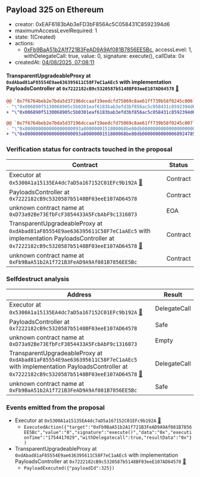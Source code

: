 ## Payload 325 on Ethereum

- creator: 0xEAF6183bAb3eFD3bF856Ac5C058431C8592394d6
- maximumAccessLevelRequired: 1
- state: 1(Created)
- actions:
  - [0xFb9BaA51b2A1f721B3FeAD9A9Af081B7856EE5Bc](https://etherscan.io/tx/0xFb9BaA51b2A1f721B3FeAD9A9Af081B7856EE5Bc), accessLevel: 1, withDelegateCall: true, value: 0, signature: execute(), callData: 0x
- createdAt: [04/08/2025, 07:08:11](https://etherscan.io/tx/0x71132a9b9ac9e90388f1fe5d5324e54e5fa425e4452ed2ce574008ac084047e5)

#### TransparentUpgradeableProxy at `0xdAbad81aF85554E9ae636395611C58F7eC1aAEc5` with implementation PayloadsController at `0x7222182cB9c5320587b5148BF03eeE107AD64578` [:ghost:](https://github.com/bgd-labs/aave-address-book  "GovernanceV3Ethereum.PAYLOADS_CONTROLLER")

```diff
@@ `0x7f6764beb2e7bda5d37196dccaaf19eedcfd75069c8ae61ff739b58f0245c006` raw  @@
- "\"0x006890f5130068905c5b0201eaf6183bab3efd3bf856ac5c058431c8592394d6\""
+ "\"0x006890f5130068905c5b0301eaf6183bab3efd3bf856ac5c058431c8592394d6\""

@@ `0x7f6764beb2e7bda5d37196dccaaf19eedcfd75069c8ae61ff739b58f0245c007` raw  @@
- "\"0x000000000000000000093a8000000151800068be80db00000000000000000000\""
+ "\"0x000000000000000000093a8000000151800068be80db00000000000068924785\""

```
### Verification status for contracts touched in the proposal

| Contract | Status |
|---------|------------|
| Executor at `0x5300A1a15135EA4dc7aD5a167152C01EFc9b192A` [:ghost:](https://github.com/bgd-labs/aave-address-book  "AaveV2Ethereum.POOL_ADMIN") | Contract |
| PayloadsController at `0x7222182cB9c5320587b5148BF03eeE107AD64578` | Contract |
| unknown contract name at `0xD73a92Be73EfbFcF3854433A5FcbAbF9c1316073` | EOA |
| TransparentUpgradeableProxy at `0xdAbad81aF85554E9ae636395611C58F7eC1aAEc5` with implementation PayloadsController at `0x7222182cB9c5320587b5148BF03eeE107AD64578` [:ghost:](https://github.com/bgd-labs/aave-address-book  "GovernanceV3Ethereum.PAYLOADS_CONTROLLER") | Contract |
| unknown contract name at `0xFb9BaA51b2A1f721B3FeAD9A9Af081B7856EE5Bc` | Contract |

### Selfdestruct analysis

| Address | Result |
|---------|------------|
| Executor at `0x5300A1a15135EA4dc7aD5a167152C01EFc9b192A` [:ghost:](https://github.com/bgd-labs/aave-address-book  "AaveV2Ethereum.POOL_ADMIN") | DelegateCall |
| PayloadsController at `0x7222182cB9c5320587b5148BF03eeE107AD64578` | Safe |
| unknown contract name at `0xD73a92Be73EfbFcF3854433A5FcbAbF9c1316073` | Empty |
| TransparentUpgradeableProxy at `0xdAbad81aF85554E9ae636395611C58F7eC1aAEc5` with implementation PayloadsController at `0x7222182cB9c5320587b5148BF03eeE107AD64578` [:ghost:](https://github.com/bgd-labs/aave-address-book  "GovernanceV3Ethereum.PAYLOADS_CONTROLLER") | DelegateCall |
| unknown contract name at `0xFb9BaA51b2A1f721B3FeAD9A9Af081B7856EE5Bc` | Safe |

### Events emitted from the proposal

- Executor at `0x5300A1a15135EA4dc7aD5a167152C01EFc9b192A` [:ghost:](https://github.com/bgd-labs/aave-address-book  "AaveV2Ethereum.POOL_ADMIN")
  - `ExecutedAction({"target":"0xFb9BaA51b2A1f721B3FeAD9A9Af081B7856EE5Bc","value":"0","signature":"execute()","data":"0x","executionTime":"1754417029","withDelegatecall":true,"resultData":"0x"})`
- TransparentUpgradeableProxy at `0xdAbad81aF85554E9ae636395611C58F7eC1aAEc5` with implementation PayloadsController at `0x7222182cB9c5320587b5148BF03eeE107AD64578` [:ghost:](https://github.com/bgd-labs/aave-address-book  "GovernanceV3Ethereum.PAYLOADS_CONTROLLER")
  - `PayloadExecuted({"payloadId":325})`
